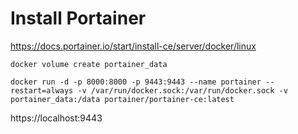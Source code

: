 # Install Portainer

https://docs.portainer.io/start/install-ce/server/docker/linux

    docker volume create portainer_data

    docker run -d -p 8000:8000 -p 9443:9443 --name portainer --restart=always -v /var/run/docker.sock:/var/run/docker.sock -v portainer_data:/data portainer/portainer-ce:latest

https://localhost:9443
